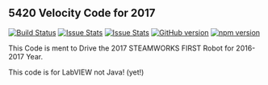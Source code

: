 ## 5420 Velocity Code for 2017
[![Build Status](https://travis-ci.org/nhalstead/5420-Velocity-LabVIEW-Code-ROBOT-2017.svg?branch=master)](https://travis-ci.org/nhalstead/5420-Velocity-LabVIEW-Code-ROBOT-2017/)
[![Issue Stats](http://issuestats.com/github/nhalstead/5420-Velocity-LabVIEW-Code-ROBOT-2017/badge/issue?style=flat)](http://issuestats.com/github/nhalstead/5420-Velocity-LabVIEW-Code-ROBOT-2017)
[![Issue Stats](http://issuestats.com/github/nhalstead/5420-Velocity-LabVIEW-Code-ROBOT-2017/badge/pr?style=flat)](http://issuestats.com/github/nhalstead/5420-Velocity-LabVIEW-Code-ROBOT-2017)
[![GitHub version](https://badge.fury.io/gh/nhalstead%2F5420-Velocity-LabVIEW-Code-ROBOT-2017.svg)](https://badge.fury.io/gh/nhalstead%2F5420-Velocity-LabVIEW-Code-ROBOT-2017)
[![npm version](https://badge.fury.io/gh/nhalstead%2F5420-Velocity-LabVIEW-Code-ROBOT-2017.svg)](https://badge.fury.io/for/gh/nhalstead/5420-Velocity-LabVIEW-Code-ROBOT-2017)

This Code is ment to Drive the 2017 STEAMWORKS FIRST Robot for 2016-2017 Year.


This code is for LabVIEW not Java! (yet!)
